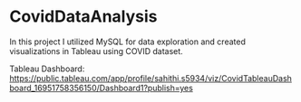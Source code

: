 # CovidDataAnalysis
In this project I utilized MySQL for data exploration and created visualizations in Tableau using COVID dataset.

Tableau Dashboard:
https://public.tableau.com/app/profile/sahithi.s5934/viz/CovidTableauDashboard_16951758356150/Dashboard1?publish=yes
